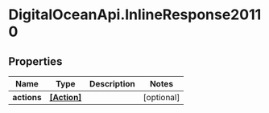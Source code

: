 # DigitalOceanApi.InlineResponse20110

## Properties
Name | Type | Description | Notes
------------ | ------------- | ------------- | -------------
**actions** | [**[Action]**](Action.md) |  | [optional] 
